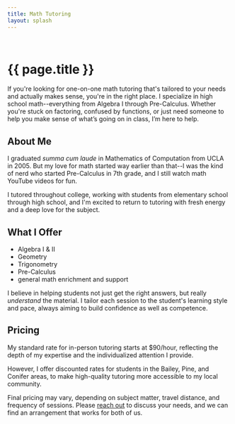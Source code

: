 ```yaml
---
title: Math Tutoring
layout: splash
---
```


<br />

# {{ page.title }}

If you're looking for one-on-one math tutoring that's tailored to your needs and actually makes sense, you're in the right place. I specialize in high school math--everything from Algebra I through Pre-Calculus. Whether you're stuck on factoring, confused by functions, or just need someone to help you make sense of what’s going on in class, I’m here to help.

## About Me

I graduated *summa cum laude* in Mathematics of Computation from UCLA in 2005. But my love for math started way earlier than that--I was the kind of nerd who started Pre-Calculus in 7th grade, and I still watch math YouTube videos for fun.

I tutored throughout college, working with students from elementary school through high school, and I'm excited to return to tutoring with fresh energy and a deep love for the subject.

## What I Offer

- Algebra I & II
- Geometry
- Trigonometry
- Pre-Calculus
- general math enrichment and support

I believe in helping students not just get the right answers, but really *understand* the material. I tailor each session to the student's learning style and pace, always aiming to build confidence as well as competence.

## Pricing

My standard rate for in-person tutoring starts at $90/hour, reflecting the depth of my expertise and the individualized attention I provide.

However, I offer discounted rates for students in the Bailey, Pine, and Conifer areas, to make high-quality tutoring more accessible to my local community.

Final pricing may vary, depending on subject matter, travel distance, and frequency of sessions. Please [reach out](/contact/) to discuss your needs, and we can find an arrangement that works for both of us.
